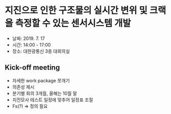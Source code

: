 # 지진으로 인한 구조물의 실시간 변위 및 크랙을 측정할 수 있는 센서시스템 개발

- 날짜: 2019. 7. 17
- 시간: 14:00 - 17:00
- 장소: 대한광통신 3층 대회의실

## Kick-off meeting

- 자세한 work package 쪼개기
- 의존성 제시
- 분기별 회의 3개월, 올해는 10월 말
- 지진모사 테스트 일정에 맞추어 일정표 조절
- Fs(?) => 정의 필요
